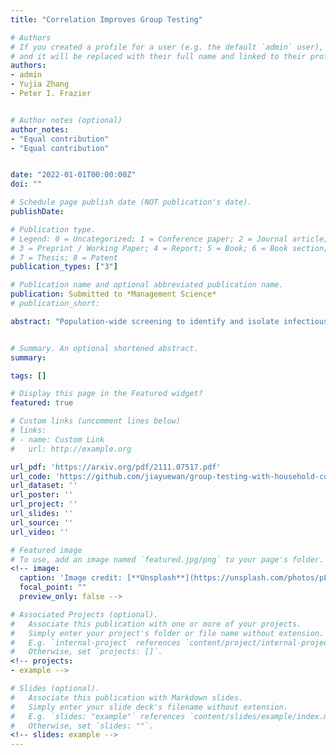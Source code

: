 ```yaml
---
title: "Correlation Improves Group Testing"

# Authors
# If you created a profile for a user (e.g. the default `admin` user), write the username (folder name) here
# and it will be replaced with their full name and linked to their profile.
authors:
- admin
- Yujia Zhang
- Peter I. Frazier


# Author notes (optional)
author_notes:
- "Equal contribution"
- "Equal contribution"


date: "2022-01-01T00:00:00Z"
doi: ""

# Schedule page publish date (NOT publication's date).
publishDate:

# Publication type.
# Legend: 0 = Uncategorized; 1 = Conference paper; 2 = Journal article;
# 3 = Preprint / Working Paper; 4 = Report; 5 = Book; 6 = Book section;
# 7 = Thesis; 8 = Patent
publication_types: ["3"]

# Publication name and optional abbreviated publication name.
publication: Submitted to *Management Science*
# publication_short:

abstract: "Population-wide screening to identify and isolate infectious individuals is a powerful tool for controlling COVID-19 and other infectious diseases. Testing an entire population, however, requires significant resources. Group testing can enable large-scale screening, but dilution degrades its sensitivity, reducing its effectiveness as an infection control measure. Analysis of this tradeoff typically assumes pooled samples are independent. Building on recent empirical results in the literature, we argue that this assumption significantly underestimates group testing’s true benefits. Indeed, placing samples from a social group into the same pool correlates a pool’s samples. Hence, a positive pool likely contains multiple positive samples, increasing a pooled test’s sensitivity and also tending to reduce the number of pools requiring follow-up testing. We prove that under a general correlation structure, pooling correlated samples together (called _correlated pooling_) achieves higher sensitivity and requires fewer tests per positive identified compared to independently pooling the samples (called _naive pooling_) using the same pool size within the classic two-stage Dorfman procedure. To the best of our knowledge, our work is the first to theoretically characterize correlation’s effect on sensitivity and test usage under models of general correlation structure and realistic test errors. Under a 1% starting prevalence, simulation results estimate that correlated pooling requires 12.9% fewer tests than naive pooling to achieve infection control. Thus, we argue that correlation is an important consideration for policy-makers designing infection control interventions: it makes screening more attractive for infection control and it suggests that sample collection should maximize correlation."


# Summary. An optional shortened abstract.
summary:

tags: []

# Display this page in the Featured widget?
featured: true

# Custom links (uncomment lines below)
# links:
# - name: Custom Link
#   url: http://example.org

url_pdf: 'https://arxiv.org/pdf/2111.07517.pdf'
url_code: 'https://github.com/jiayuewan/group-testing-with-household-correlation'
url_dataset: ''
url_poster: ''
url_project: ''
url_slides: ''
url_source: ''
url_video: ''

# Featured image
# To use, add an image named `featured.jpg/png` to your page's folder.
<!-- image:
  caption: 'Image credit: [**Unsplash**](https://unsplash.com/photos/pLCdAaMFLTE)'
  focal_point: ""
  preview_only: false -->

# Associated Projects (optional).
#   Associate this publication with one or more of your projects.
#   Simply enter your project's folder or file name without extension.
#   E.g. `internal-project` references `content/project/internal-project/index.md`.
#   Otherwise, set `projects: []`.
<!-- projects:
- example -->

# Slides (optional).
#   Associate this publication with Markdown slides.
#   Simply enter your slide deck's filename without extension.
#   E.g. `slides: "example"` references `content/slides/example/index.md`.
#   Otherwise, set `slides: ""`.
<!-- slides: example -->
---
```


<!-- {{% callout note %}}
Click the *Cite* button above to demo the feature to enable visitors to import publication metadata into their reference management software.
{{% /callout %}} -->

<!-- {{% callout note %}}
Create your slides in Markdown - click the *Slides* button to check out the example.
{{% /callout %}} -->

<!-- Supplementary notes can be added here, including [code, math, and images](https://wowchemy.com/docs/writing-markdown-latex/). -->
